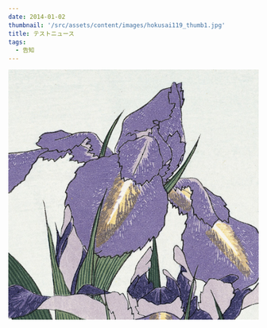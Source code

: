 ```yaml
---
date: 2014-01-02
thumbnail: '/src/assets/content/images/hokusai119_thumb1.jpg'
title: テストニュース
tags:
  - 告知
---
```


![](/src/assets/content/images/hokusai119_thumb1.jpg)
